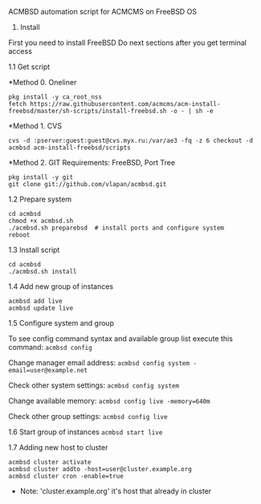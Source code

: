 ACMBSD automation script for ACMCMS on FreeBSD OS

1. Install

First you need to install FreeBSD
Do next sections after you get terminal access

1.1 Get script

*Method 0. Oneliner
```
pkg install -y ca_root_nss
fetch https://raw.githubusercontent.com/acmcms/acm-install-freebsd/master/sh-scripts/install-freebsd.sh -o - | sh -e
```

*Method 1. CVS
```
cvs -d :pserver:guest:guest@cvs.myx.ru:/var/ae3 -fq -z 6 checkout -d acmbsd acm-install-freebsd/scripts
```
*Method 2. GIT
Requirements: FreeBSD, Port Tree
```
pkg install -y git
git clone git://github.com/vlapan/acmbsd.git
```

1.2 Prepare system
```
cd acmbsd
chmod +x acmbsd.sh
./acmbsd.sh preparebsd 	# install ports and configure system
reboot
```
1.3 Install script
```
cd acmbsd
./acmbsd.sh install
```

1.4 Add new group of instances
```
acmbsd add live
acmbsd update live
```

1.5 Configure system and group

To see config command syntax and available group list execute this command:
`acmbsd config`

Change manager email address:
`acmbsd config system -email=user@example.net`

Check other system settings:
`acmbsd config system`

Change available memory:
`acmbsd config live -memory=640m`

Check other group settings:
`acmbsd config live`

1.6 Start group of instances
`acmbsd start live`

1.7 Adding new host to cluster
```
acmbsd cluster activate
acmbsd cluster addto -host=user@cluster.example.org
acmbsd cluster cron -enable=true
```
* Note: 'cluster.example.org' it's host that already in cluster
